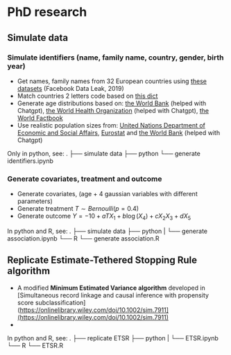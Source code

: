 # PhD research

## Simulate data

### Simulate identifiers (name, family name, country, gender, birth year)

- Get names, family names from 32 European countries using [these datasets](https://github.com/philipperemy/name-dataset) (Facebook Data Leak, 2019)
- Match countries 2 letters code based on [this dict](https://gist.github.com/mlisovyi/e8df5c907a8250e14cc1e5933ed53ffd)
- Generate age distributions based on: [the World Bank](https://data.worldbank.org/) (helped with Chatgpt), [the World Health Organization](https://www.who.int/countries/) (helped with Chatgpt), [the World Factbook](https://www.cia.gov/the-world-factbook/countries/)
- Use realistic population sizes from: [United Nations Department of Economic and Social Affairs](https://www.un.org/development/desa/pd/data-landing-page), [Eurostat](https://ec.europa.eu/eurostat/web/main/data/database) and [the World Bank](https://data.worldbank.org/) (helped with Chatgpt)

Only in python, see:
.
├── simulate data
    ├── python
        └── generate identifiers.ipynb

### Generate covariates, treatment and outcome

- Generate covariates, (age + 4 gaussian variables with different parameters)
- Generate treatment $T \sim Bernoulli(p=0.4)$
- Generate outcome $Y = -10 + a T X_{1} + b \log(X_{4}) + c X_{2} X_{3} + d X_{5}$

In python and R, see:
.
├── simulate data
    ├── python
    |   └── generate association.ipynb
    └── R
        └── generate association.R

## Replicate **Estimate-Tethered Stopping Rule algorithm**

- A modified **Minimum Estimated Variance algorithm** developed in [Simultaneous record linkage and causal inference with propensity score subclassification](https://onlinelibrary.wiley.com/doi/10.1002/sim.7911](https://onlinelibrary.wiley.com/doi/10.1002/sim.7911)
- 

In python and R, see:
.
├── replicate ETSR
    ├── python
    |   └── ETSR.ipynb
    └── R
        └── ETSR.R
